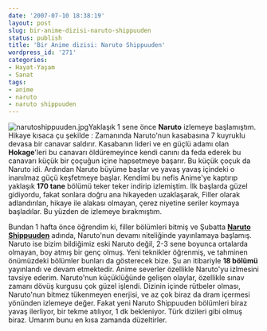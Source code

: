 ```yaml
---
date: '2007-07-10 18:38:19'
layout: post
slug: bir-anime-dizisi-naruto-shippuuden
status: publish
title: 'Bir Anime dizisi: Naruto Shippuuden'
wordpress_id: '271'
categories:
- Hayat-Yaşam
- Sanat
tags:
- anime
- naruto
- naruto shippuuden
---
```


![narutoshippuuden.jpg](http://blog.arsln.org/image/narutoshippuuden.jpg)Yaklaşık 1 sene önce **Naruto** izlemeye başlamıştım. Hikaye kısaca çu şekilde : Zamanında Naruto'nun kasabasına 7 kuyruklu devasa bir canavar saldırır. Kasabanın lideri ve en güçlü adamı olan **Hokage**'leri bu canavarı öldüremeyince kendi canını da feda ederek bu canavarı küçük bir çoçuğun içine hapsetmeye başarır. Bu küçük çoçuk da Naruto idi. Ardından Naruto büyüme başlar ve yavaş yavaş içindeki o inanılmaz güçü keşfetmeye başlar. Kendimi bu nefis Anime'ye kaptırıp yaklaşık **170 tane** bölümü teker teker indirip izlemiştim. İlk başlarda güzel gidiyordu, fakat sonlara doğru ana hikayeden uzaklaşarak, Filler olarak adlandırılan, hikaye ile alakası olmayan, çerez niyetine seriler koymaya başladılar. Bu yüzden de izlemeye bırakmıştım.

Bundan 1 hafta önce öğrendim ki, filler bölümleri bitmiş ve Şubatta **[Naruto Shippuuden](http://en.wikipedia.org/wiki/Naruto_Shippuuden)** adında, Naruto'nun devamı niteliğinde yayınlamaya başlamış. Naruto ise bizim bildiğimiz eski Naruto değil, 2-3 sene boyunca ortalarda olmayan, boy atmış bir genç olmuş. Yeni teknikler öğrenmiş, ve tahminen önümüzdeki bölümler bunları da gösterecek bize. Şu an itibariyle **18 bölümü** yayınlandı ve devam etmektedir. Anime severler özellikle Naruto'yu izlmesini tavsiye ederim. Naruto'nun küçüklüğünde gelişen olaylar, özellikle sınav zamanı dövüş kurgusu çok güzel işlendi. Dizinin içinde rütbeler olması, Naruto'nun bitmez tükenmeyen enerjisi, ve az çok biraz da dram içermesi yönünden izlemeye değer. Fakat yeni Naruto Shippuuden bölümleri biraz yavaş ilerliyor, bir tekme atılıyor, 1 dk bekleniyor. Türk dizileri gibi olmuş biraz. Umarım bunu en kısa zamanda düzeltirler.


